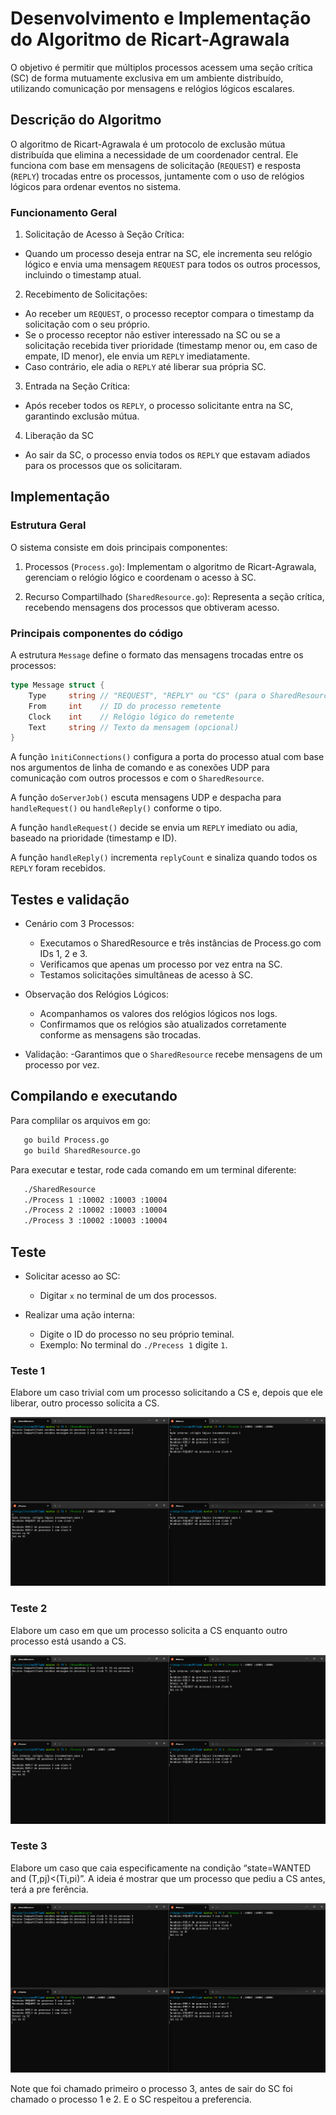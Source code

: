 # Desenvolvimento e Implementação do Algoritmo de Ricart-Agrawala

O objetivo é permitir que múltiplos processos acessem uma seção crítica (SC) de forma mutuamente exclusiva em um ambiente distribuído, utilizando comunicação por mensagens e relógios lógicos escalares.

## Descrição do Algoritmo

O algoritmo de Ricart-Agrawala é um protocolo de exclusão mútua distribuída que elimina a necessidade de um coordenador central. Ele funciona com base em mensagens de solicitação (`REQUEST`) e resposta (`REPLY`) trocadas entre os processos, juntamente com o uso de relógios lógicos para ordenar eventos no sistema.

### Funcionamento Geral

1. Solicitação de Acesso à Seção Crítica:
  - Quando um processo deseja entrar na SC, ele incrementa seu relógio lógico e envia uma mensagem `REQUEST` para todos os outros processos, incluindo o timestamp atual.

2. Recebimento de Solicitações:
  - Ao receber um `REQUEST`, o processo receptor compara o timestamp da solicitação com o seu próprio.
  - Se o processo receptor não estiver interessado na SC ou se a solicitação recebida tiver prioridade (timestamp menor ou, em caso de empate, ID menor), ele envia um `REPLY` imediatamente.
  - Caso contrário, ele adia o `REPLY` até liberar sua própria SC.

3. Entrada na Seção Crítica:
  - Após receber todos os `REPLY`, o processo solicitante entra na SC, garantindo exclusão mútua.

4. Liberação da SC
  - Ao sair da SC, o processo envia todos os `REPLY` que estavam adiados para os processos que os solicitaram.

## Implementação

### Estrutura Geral

O sistema consiste em dois principais componentes:

1. Processos (`Process.go`): Implementam o algoritmo de Ricart-Agrawala, gerenciam o relógio lógico e coordenam o acesso à SC.

2. Recurso Compartilhado (`SharedResource.go`): Representa a seção crítica, recebendo mensagens dos processos que obtiveram acesso.

### Principais componentes do código

A estrutura `Message` define o formato das mensagens trocadas entre os processos:

```go
type Message struct {
    Type     string // "REQUEST", "REPLY" ou "CS" (para o SharedResource)
    From     int    // ID do processo remetente
    Clock    int    // Relógio lógico do remetente
    Text     string // Texto da mensagem (opcional)
}
```

A função `ìnitiConnections()` configura a porta do processo atual com base nos argumentos de linha de comando e as conexões UDP para comunicação com outros processos e com o `SharedResource`.

A função `doServerJob()` escuta mensagens UDP e despacha para `handleRequest()` ou `handleReply()` conforme o tipo.

A função `handleRequest()` decide se envia um `REPLY` imediato ou adia, baseado na prioridade (timestamp e ID).

A função `handleReply()` incrementa `replyCount` e sinaliza quando todos os `REPLY` foram recebidos.

## Testes e validação

- Cenário com 3 Processos:
  - Executamos o SharedResource e três instâncias de Process.go com IDs 1, 2 e 3.
  - Verificamos que apenas um processo por vez entra na SC.
  - Testamos solicitações simultâneas de acesso à SC.

- Observação dos Relógios Lógicos:
  - Acompanhamos os valores dos relógios lógicos nos logs.
  - Confirmamos que os relógios são atualizados corretamente conforme as mensagens são trocadas.

- Validação:
  -Garantimos que o `SharedResource` recebe mensagens de um processo por vez.

## Compilando e executando

Para complilar os arquivos em go:

```bash
   go build Process.go
   go build SharedResource.go
```

Para executar e testar, rode cada comando em um terminal diferente:

```bash
   ./SharedResource 
   ./Process 1 :10002 :10003 :10004 
   ./Process 2 :10002 :10003 :10004 
   ./Process 3 :10002 :10003 :10004 
```

## Teste

- Solicitar acesso ao SC:
  - Digitar `x` no terminal de um dos processos.

- Realizar uma ação interna:
  - Digite o ID do processo no seu próprio teminal.
  - Exemplo: No terminal do `./Precess 1` digite `1`.

### Teste 1

Elabore um caso trivial com um processo solicitando a CS e, depois que ele liberar, outro processo solicita a CS.

![Teste 1](./imagens/caso1.png)

### Teste 2

Elabore um caso em que um processo solicita a CS enquanto outro processo está usando a CS.

![Teste 2](./imagens/caso2.png)

### Teste 3

Elabore um caso que caia especificamente na condição “state=WANTED and (T,pj)<(Ti,pi)”. A ideia é mostrar que um processo que pediu a CS antes, terá a pre ferência.

![Teste 3](./imagens/caso3.png)

Note que foi chamado primeiro o processo 3, antes de sair do SC foi chamado o processo 1 e 2. E o SC respeitou a preferencia.